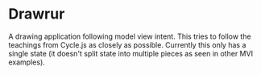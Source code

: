 # Drawrur
A drawing application following model view intent. This tries to follow the teachings from Cycle.js
as closely as possible. Currently this only has a single state (it doesn't split state into multiple
pieces as seen in other MVI examples).
